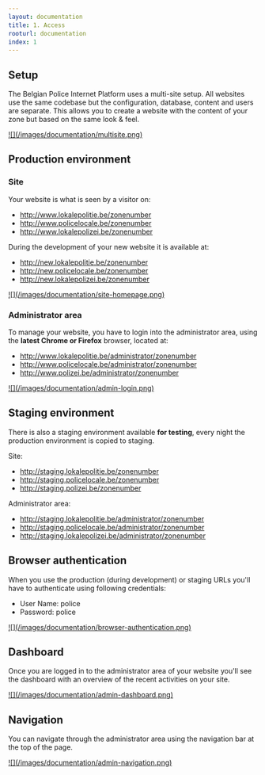 ```yaml
---
layout: documentation
title: 1. Access
rooturl: documentation
index: 1
---
```


## Setup

The Belgian Police Internet Platform uses a multi-site setup. All websites use the same codebase but the configuration, database, content and users are separate. This allows you to create a website with the content of your zone but based on the same look & feel.

<a href="/images/documentation/multisite.png" data-gallery="enabled">
![](/images/documentation/multisite.png)
</a>

## Production environment

### Site

Your website is what is seen by a visitor on:

* http://www.lokalepolitie.be/zonenumber
* http://www.policelocale.be/zonenumber
* http://www.lokalepolizei.be/zonenumber

During the development of your new website it is available at:

* http://new.lokalepolitie.be/zonenumber
* http://new.policelocale.be/zonenumber
* http://new.lokalepolizei.be/zonenumber

<a href="/images/documentation/site-homepage.png" data-gallery="enabled">
![](/images/documentation/site-homepage.png)
</a>

### Administrator area

To manage your website, you have to login into the administrator area, using the **latest Chrome or Firefox** browser, located at:

* http://www.lokalepolitie.be/administrator/zonenumber
* http://www.policelocale.be/administrator/zonenumber
* http://www.polizei.be/administrator/zonenumber

<a href="/images/documentation/admin-login.png" data-gallery="enabled">
![](/images/documentation/admin-login.png)
</a>

## Staging environment

There is also a staging environment available **for testing**, every night the production environment is copied to staging.

Site:

* http://staging.lokalepolitie.be/zonenumber
* http://staging.policelocale.be/zonenumber
* http://staging.polizei.be/zonenumber

Administrator area:

* http://staging.lokalepolitie.be/administrator/zonenumber
* http://staging.policelocale.be/administrator/zonenumber
* http://staging.lokalepolizei.be/administrator/zonenumber

## Browser authentication

When you use the production (during development) or staging URLs you'll have to authenticate using following credentials:

* User Name: police
* Password: police

<a href="/images/documentation/browser-authentication.png" data-gallery="enabled">
![](/images/documentation/browser-authentication.png)
</a>

## Dashboard

Once you are logged in to the administrator area of your website you'll see the dashboard with an overview of the recent activities on your site.

<a href="/images/documentation/admin-dashboard.png" data-gallery="enabled">
![](/images/documentation/admin-dashboard.png)
</a>

## Navigation

You can navigate through the administrator area using the navigation bar at the top of the page.

<a href="/images/documentation/admin-navigation.png" data-gallery="enabled">
![](/images/documentation/admin-navigation.png)
</a>